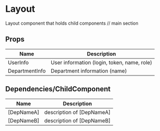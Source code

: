 # Layout
Layout component that holds child components // main section

## Props

| Name | Description |
|----|----|
| UserInfo | User information (login, token, name, role) |
| DepartmentInfo | Department information (name) |

## Dependencies/ChildComponent

| Name | Description |
|----|----|
| [DepNameA] | description of [DepNameA] |
| [DepNameB] | description of [DepNameB] |